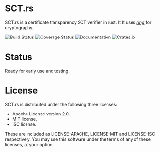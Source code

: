 # SCT.rs
SCT.rs is a certificate transparency SCT verifier in rust.  It
It uses [*ring*](https://github.com/briansmith/ring) for cryptography.

[![Build Status](https://travis-ci.org/ctz/sct.rs.svg?branch=master)](https://travis-ci.org/ctz/sct.rs)
[![Coverage Status](https://coveralls.io/repos/github/ctz/sct.rs/badge.svg?branch=master)](https://coveralls.io/github/ctz/sct.rs?branch=master)
[![Documentation](https://docs.rs/sct/badge.svg)](https://docs.rs/sct/)
[![Crates.io](https://img.shields.io/crates/v/sct.svg)](https://crates.io/crates/sct)

# Status
Ready for early use and testing.

# License
SCT.rs is distributed under the following three licenses:

- Apache License version 2.0.
- MIT license.
- ISC license.

These are included as LICENSE-APACHE, LICENSE-MIT and LICENSE-ISC
respectively.  You may use this software under the terms of any
of these licenses, at your option.

